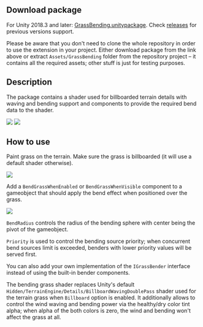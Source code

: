 ## Download package
For Unity 2018.3 and later: [GrassBending.unitypackage](https://github.com/Elringus/GrassBending/releases/download/v0.2-alpha/GrassBending.unitypackage). Check [releases](https://github.com/Elringus/GrassBending/releases) for previous versions support.

Please be aware that you don't need to clone the whole repository in order to use the extension in your project. Either download package from the link above or extract `Assets/GrassBending` folder from the repository project – it contains all the required assets; other stuff is just for testing purposes.

## Description
The package contains a shader used for billboarded terrain details with waving and bending support and components to provide the required bend data to the shader.

![](https://i.gyazo.com/147e29dbee2d98e79d13022eea2f0a66.gif)
![](https://i.gyazo.com/621b7f528ff828c98d270d4c952225a8.gif)

## How to use
Paint grass on the terrain. Make sure the grass is billboarded (it will use a default shader otherwise).

![](https://i.gyazo.com/7838094447e69dc40c2bb39129dc00d1.png)

Add a `BendGrassWhenEnabled` or `BendGrassWhenVisible` component to a gameobject that should apply the bend effect when positioned over the grass.

![](https://i.gyazo.com/d3d0c8ed8afb569e12efccb2970362d2.png)

`BendRadius` controls the radius of the bending sphere with center being the pivot of the gameobject. 

`Priority` is used to control the bending source priority; when concurrent bend sources limit is exceeded, benders with lower priority values will be served first.

You can also add your own implementation of the `IGrassBender` interface instead of using the built-in bender components.

The bending grass shader replaces Unity's default `Hidden/TerrainEngine/Details/BillboardWavingDoublePass` shader used for the terrain grass when `Billboard` option is enabled. It additionally allows to control the wind waving and bending power via the healthy/dry color tint alpha; when alpha of the both colors is zero, the wind and bending won't affect the grass at all.
